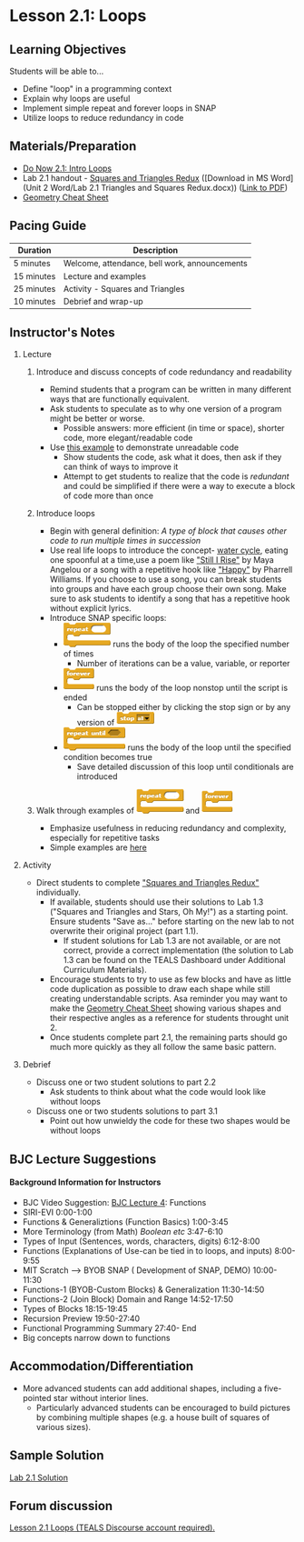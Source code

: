 <!--- REVISED -->
# Lesson 2.1: Loops

## Learning Objectives

Students will be able to...

-   Define "loop" in a programming context
-   Explain why loops are useful
-   Implement simple repeat and forever loops in SNAP
-   Utilize loops to reduce redundancy in code

## Materials/Preparation

-   [Do Now 2.1: Intro Loops](do_now_21.md)
-   Lab 2.1 handout - [Squares and Triangles Redux](lab_21.md) ([Download in MS Word](Unit 2 Word/Lab 2.1 Triangles and Squares Redux.docx)) ([Link to PDF](https://tealsk12.gitbooks.io/introduction-to-computer-science/content/Unit%202%20PDF/Lab%202.1%20Triangles%20and%20Squares%20Redux.pdf))
-   [Geometry Cheat Sheet]

## Pacing Guide

| Duration   | Description                                   |
| ---------- | --------------------------------------------- |
| 5 minutes  | Welcome, attendance, bell work, announcements |
| 15 minutes | Lecture and examples                          |
| 25 minutes | Activity - Squares and Triangles              |
| 10 minutes | Debrief and wrap-up                           |

## Instructor's Notes

1. Lecture

    1.  Introduce and discuss concepts of code redundancy and readability
        -   Remind students that a program can be written in many different ways that are functionally equivalent.
        -   Ask students to speculate as to why one version of a program might be better or worse.
            -   Possible answers: more efficient (in time or space), shorter code, more elegant/readable code
        -   Use [this example](http://snap.berkeley.edu/snapsource/snap.html#present:Username=brettwo&ProjectName=Lesson%202.1%20Example) to demonstrate unreadable code
            -   Show students the code, ask what it does, then ask if they can think of ways to improve it
            -   Attempt to get students to realize that the code is _redundant_ and could be simplified if there were a way to execute a block of code more than once
    2.  Introduce loops
        -   Begin with general definition: _A type of block that causes other code to run multiple times in succession_
        -   Use real life loops to introduce the concept- [water cycle](https://pmm.nasa.gov/education/water-cycle), eating one spoonful at a time,use a poem like ["Still I Rise"](https://m.poets.org/poetsorg/poem/still-i-rise) by Maya Angelou or a song with a repetitive hook like ["Happy"](https://genius.com/Pharrell-williams-happy-lyrics) by Pharrell Williams. If you choose to use a song, you can break students into groups and have each group choose their own song.  Make sure to ask students to identify a song that has a repetitive hook without explicit lyrics.
        -   Introduce SNAP specific loops:
            -   ![](repeat.png) runs the body of the loop the specified number of times
                -   Number of iterations can be a value, variable, or reporter
            -   ![](forever.png) runs the body of the loop nonstop until the script is ended
                -   Can be stopped either by clicking the stop sign or by any version of ![](stop.png)
            -   ![](<repeat until.png>) runs the body of the loop until the specified condition becomes true
                -   Save detailed discussion of this loop until conditionals are introduced
    3.  Walk through examples of ![](repeat.png) and ![](forever.png)

        -   Emphasize usefulness in reducing redundancy and complexity, especially for repetitive tasks
        -   Simple examples are [here](http://snap.berkeley.edu/snapsource/snap.html#present:Username=brettwo&ProjectName=Lesson%202.1%20Example)
2.  Activity
    -   Direct students to complete ["Squares and Triangles Redux"](lab_21.md) individually.  
        -   If available, students should use their solutions to Lab 1.3 ("Squares and Triangles and Stars, Oh My!") as a starting point.  Ensure students "Save as..." before starting on the new lab to not overwrite their original project (part 1.1).
            -   If student solutions for Lab 1.3 are not available, or are not correct, provide a correct implementation (the solution to Lab 1.3 can be found on the TEALS Dashboard under Additional Curriculum Materials).
        -   Encourage students to try to use as few blocks and have as little code duplication as possible to draw each shape while still creating understandable scripts. Asa reminder you may want to make the [Geometry Cheat Sheet] showing various shapes and their respective angles as a reference for students throught unit 2. 
        -   Once students complete part 2.1, the remaining parts should go much more quickly as they all follow the same basic pattern.
3.  Debrief
    -   Discuss one or two student solutions to part 2.2
        -   Ask students to think about what the code would look like without loops
    -   Discuss one or two students solutions to part 3.1
        -   Point out how unwieldy the code for these two shapes would be without loops

## BJC Lecture Suggestions
#### Background Information for Instructors

* BJC Video Suggestion: [BJC Lecture 4](https://www.youtube.com/watch?v=_uKCBmQEf5w): Functions
 * SIRI-EVI 0:00-1:00
 * Functions & Generaliztions (Function Basics) 1:00-3:45
 * More Terminology (from Math) *Boolean etc* 3:47-6:10
 * Types of Input (Sentences, words, characters, digits) 6:12-8:00
 * Functions (Explanations of Use-can be tied in to loops, and inputs) 8:00-9:55
 * MIT Scratch --> BYOB SNAP ( Development of SNAP, DEMO) 10:00-11:30
 * Functions-1 (BYOB-Custom Blocks) & Generalization 11:30-14:50
 * Functions-2 (Join Block) Domain and Range 14:52-17:50
 * Types of Blocks 18:15-19:45
 * Recursion Preview 19:50-27:40
 * Functional Programming Summary 27:40- End
 * Big concepts narrow down to functions




## Accommodation/Differentiation

-   More advanced students can add additional shapes, including a five-pointed star without interior lines.  
    *  Particularly advanced students can be encouraged to build pictures by combining multiple shapes (e.g. a house built of squares of various sizes).

## Sample Solution

[Lab 2.1 Solution](https://github.com/TEALSK12/introduction-to-computer-science-instructor/blob/master/curriculum/Sample%20Project%20Solutions.md)

## Forum discussion

<a href="http://forums.tealsk12.org/c/intro-unit-2-loops/lesson-2-1-loops" target="_blank">
Lesson 2.1 Loops (TEALS Discourse account required).</a>

[Geometry Cheat Sheet]: https://www.math-salamanders.com/image-files/geometry-cheat-sheet-2-2d-shapes.gif
